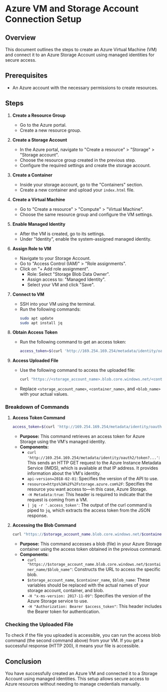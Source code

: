 
# Azure VM and Storage Account Connection Setup

## Overview
This document outlines the steps to create an Azure Virtual Machine (VM) and connect it to an Azure Storage Account using managed identities for secure access.

## Prerequisites
- An Azure account with the necessary permissions to create resources.

## Steps

1. **Create a Resource Group**
   - Go to the Azure portal.
   - Create a new resource group.

2. **Create a Storage Account**
   - In the Azure portal, navigate to "Create a resource" > "Storage" > "Storage account".
   - Choose the resource group created in the previous step.
   - Configure the required settings and create the storage account.

3. **Create a Container**
   - Inside your storage account, go to the "Containers" section.
   - Create a new container and upload your `index.html` file.

4. **Create a Virtual Machine**
   - Go to "Create a resource" > "Compute" > "Virtual Machine".
   - Choose the same resource group and configure the VM settings.

5. **Enable Managed Identity**
   - After the VM is created, go to its settings.
   - Under "Identity", enable the system-assigned managed identity.

6. **Assign Role to VM**
   - Navigate to your Storage Account.
   - Go to "Access Control (IAM)" > "Role assignments".
   - Click on "+ Add role assignment".
     - Role: Select "Storage Blob Data Owner".
     - Assign access to: "Managed Identity".
     - Select your VM and click "Save".

7. **Connect to VM**
   - SSH into your VM using the terminal.
   - Run the following commands:
     ```bash
     sudo apt update
     sudo apt install jq
     ```

8. **Obtain Access Token**
   - Run the following command to get an access token:
     ```bash
     access_token=$(curl 'http://169.254.169.254/metadata/identity/oauth2/token?api-version=2018-02-01&resource=https%3A%2F%2Fstorage.azure.com%2F' -H Metadata:true | jq -r '.access_token')
     ```

9. **Access Uploaded File**
   - Use the following command to access the uploaded file:
     ```bash
     curl "https://<storage_account_name>.blob.core.windows.net/<container_name>/<blob_name>" -H "x-ms-version: 2017-11-09" -H "Authorization: Bearer $access_token"
     ```
   - Replace `<storage_account_name>`, `<container_name>`, and `<blob_name>` with your actual values.



### Breakdown of Commands

1. **Access Token Command**
   ```bash
   access_token=$(curl 'http://169.254.169.254/metadata/identity/oauth2/token?api-version=2018-02-01&resource=https%3A%2F%2Fstorage.azure.com%2F' -H Metadata:true | jq -r '.access_token')
   ```
   - **Purpose:** This command retrieves an access token for Azure Storage using the VM's managed identity.
   - **Components:**
     - `curl 'http://169.254.169.254/metadata/identity/oauth2/token?...'`: This sends an HTTP GET request to the Azure Instance Metadata Service (IMDS), which is available at that IP address. It provides information about the VM's identity.
     - `api-version=2018-02-01`: Specifies the version of the API to use.
     - `resource=https%3A%2F%2Fstorage.azure.com%2F`: Specifies the resource you want access to—in this case, Azure Storage.
     - `-H Metadata:true`: This header is required to indicate that the request is coming from a VM.
     - `| jq -r '.access_token'`: The output of the curl command is piped to `jq`, which extracts the access token from the JSON response.

2. **Accessing the Blob Command**
   ```bash
   curl "https://$storage_account_name.blob.core.windows.net/$container_name/$blob_name" -H "x-ms-version: 2017-11-09" -H "Authorization: Bearer $access_token"
   ```
   - **Purpose:** This command accesses a blob (file) in your Azure Storage container using the access token obtained in the previous command.
   - **Components:**
     - `curl "https://$storage_account_name.blob.core.windows.net/$container_name/$blob_name"`: Constructs the URL to access the specific blob.
     - `$storage_account_name`, `$container_name`, `$blob_name`: These variables should be replaced with the actual names of your storage account, container, and blob.
     - `-H "x-ms-version: 2017-11-09"`: Specifies the version of the Azure Storage service to use.
     - `-H "Authorization: Bearer $access_token"`: This header includes the Bearer token for authentication.

### Checking the Uploaded File

To check if the file you uploaded is accessible, you can run the access blob command (the second command above) from your VM. If you get a successful response (HTTP 200), it means your file is accessible.


## Conclusion
You have successfully created an Azure VM and connected it to a Storage Account using managed identities. This setup allows secure access to Azure resources without needing to manage credentials manually.